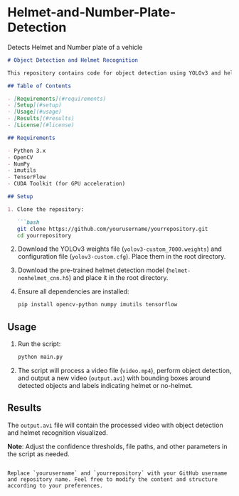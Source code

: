# Helmet-and-Number-Plate-Detection
Detects Helmet and Number plate of a vehicle


```markdown
# Object Detection and Helmet Recognition

This repository contains code for object detection using YOLOv3 and helmet recognition using a pre-trained CNN model. The system processes a video stream, detects objects, and identifies whether a person in the frame is wearing a helmet or not.

## Table of Contents

- [Requirements](#requirements)
- [Setup](#setup)
- [Usage](#usage)
- [Results](#results)
- [License](#license)

## Requirements

- Python 3.x
- OpenCV
- NumPy
- imutils
- TensorFlow
- CUDA Toolkit (for GPU acceleration)

## Setup

1. Clone the repository:

   ```bash
   git clone https://github.com/yourusername/yourrepository.git
   cd yourrepository
   ```

2. Download the YOLOv3 weights file (`yolov3-custom_7000.weights`) and configuration file (`yolov3-custom.cfg`). Place them in the root directory.

3. Download the pre-trained helmet detection model (`helmet-nonhelmet_cnn.h5`) and place it in the root directory.

4. Ensure all dependencies are installed:

   ```bash
   pip install opencv-python numpy imutils tensorflow
   ```

## Usage

1. Run the script:

   ```bash
   python main.py
   ```

2. The script will process a video file (`video.mp4`), perform object detection, and output a new video (`output.avi`) with bounding boxes around detected objects and labels indicating helmet or no-helmet.

## Results

The `output.avi` file will contain the processed video with object detection and helmet recognition visualized.

**Note**: Adjust the confidence thresholds, file paths, and other parameters in the script as needed.

```

Replace `yourusername` and `yourrepository` with your GitHub username and repository name. Feel free to modify the content and structure according to your preferences.
